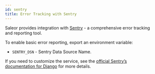 ```yaml
---
id: sentry
title: Error Tracking with Sentry
---
```


Saleor provides integration with [Sentry](https://sentry.io/) - a comprehensive error tracking and reporting tool.

To enable basic error reporting, export an environment variable:

- `SENTRY_DSN` - Sentry Data Source Name.

If you need to customize the service, see the [official Sentry’s documentation for Django](https://docs.sentry.io/platforms/python/django/) for more details.
